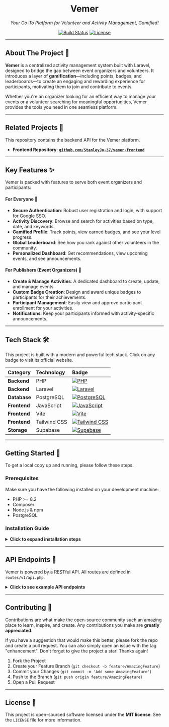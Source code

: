 <div align="center">
  <h1><b>Vemer</b></h1>
  <p><i>Your Go-To Platform for Volunteer and Activity Management, Gamified!</i></p>

  <p>
    <a href="https://github.com/laravel/framework/actions"><img src="https://github.com/laravel/framework/workflows/tests/badge.svg" alt="Build Status"></a>
    <a href="https://packagist.org/packages/laravel/framework"><img src="https://img.shields.io/packagist/l/laravel/framework" alt="License"></a>
  </p>
</div>

---

## About The Project 🎯

**Vemer** is a centralized activity management system built with Laravel, designed to bridge the gap between event organizers and volunteers. It introduces a layer of **gamification**—including points, badges, and leaderboards—to create an engaging and rewarding experience for participants, motivating them to join and contribute to events.

Whether you're an organizer looking for an efficient way to manage your events or a volunteer searching for meaningful opportunities, Vemer provides the tools you need in one seamless platform.

---

## Related Projects 🔗

This repository contains the backend API for the Vemer platform.

- **Frontend Repository**: [**`github.com/StanleyJo-37/vemer-frontend`**](https://github.com/StanleyJo-37/vemer-frontend)

---

## Key Features ✨

Vemer is packed with features to serve both event organizers and participants:

#### For Everyone 👤
- **Secure Authentication**: Robust user registration and login, with support for Google SSO.
- **Activity Discovery**: Browse and search for activities based on type, date, and keywords.
- **Gamified Profile**: Track points, view earned badges, and see your level progress.
- **Global Leaderboard**: See how you rank against other volunteers in the community.
- **Personalized Dashboard**: Get recommendations, view upcoming events, and see announcements.

#### For Publishers (Event Organizers) 🎪
- **Create & Manage Activities**: A dedicated dashboard to create, update, and manage events.
- **Custom Badge Creation**: Design and award unique badges to participants for their achievements.
- **Participant Management**: Easily view and approve participant enrollment for your activities.
- **Notifications**: Keep your participants informed with activity-specific announcements.

---

## Tech Stack 🛠️

This project is built with a modern and powerful tech stack. Click on any badge to visit its official website.

| Category      | Technology   | Badge                                                                                                                                                           |
| :------------ | :----------- | :-------------------------------------------------------------------------------------------------------------------------------------------------------------- |
| **Backend** | PHP          | <a href="https://www.php.net" target="_blank">![PHP](https://img.shields.io/badge/PHP-777BB4?style=for-the-badge&logo=php&logoColor=white)</a>                   |
| **Backend** | Laravel      | <a href="https://laravel.com" target="_blank">![Laravel](https://img.shields.io/badge/Laravel-FF2D20?style=for-the-badge&logo=laravel&logoColor=white)</a>         |
| **Database** | PostgreSQL   | <a href="https://www.postgresql.org" target="_blank">![PostgreSQL](https://img.shields.io/badge/PostgreSQL-4169E1?style=for-the-badge&logo=postgresql&logoColor=white)</a> |
| **Frontend** | JavaScript   | <a href="https://developer.mozilla.org/en-US/docs/Web/JavaScript" target="_blank">![JavaScript](https://img.shields.io/badge/JavaScript-F7DF1E?style=for-the-badge&logo=javascript&logoColor=black)</a> |
| **Frontend** | Vite         | <a href="https://vitejs.dev" target="_blank">![Vite](https://img.shields.io/badge/Vite-646CFF?style=for-the-badge&logo=vite&logoColor=white)</a>                   |
| **Frontend** | Tailwind CSS | <a href="https://tailwindcss.com" target="_blank">![Tailwind CSS](https://img.shields.io/badge/Tailwind_CSS-06B6D4?style=for-the-badge&logo=tailwindcss&logoColor=white)</a> |
| **Storage** | Supabase     | <a href="https://supabase.com" target="_blank">![Supabase](https://img.shields.io/badge/Supabase-3FCF8E?style=for-the-badge&logo=supabase&logoColor=white)</a>     |

---

## Getting Started 🚀

To get a local copy up and running, please follow these steps.

### **Prerequisites**

Make sure you have the following installed on your development machine:
- PHP >= 8.2
- Composer
- Node.js & npm
- PostgreSQL

### **Installation Guide**
<details>
  <summary><strong>Click to expand installation steps</strong></summary>
  <br />
  <ol>
    <li>
      <strong>Clone the repository:</strong>
      <pre><code>git clone https://github.com/your-username/vemer-backend.git
cd vemer-backend</code></pre>
    </li>
    <li>
      <strong>Install PHP and JavaScript dependencies:</strong>
      <pre><code>composer install
npm install</code></pre>
    </li>
    <li>
      <strong>Set up your environment:</strong>
      <p>Copy the <code>.env.example</code> file to <code>.env</code> and generate your application key.</p>
      <pre><code>cp .env.example .env
php artisan key:generate</code></pre>
      <p>Next, open your <code>.env</code> file and configure your database (<code>DB_*</code>), Supabase storage, and Google SSO credentials.</p>
    </li>
    <li>
      <strong>Run database migrations and seeders:</strong>
      <p>This will create the necessary tables and populate them with initial data.</p>
      <pre><code>php artisan migrate --seed</code></pre>
    </li>
    <li>
      <strong>Build frontend assets:</strong>
      <pre><code>npm run build</code></pre>
    </li>
    <li>
      <strong>Launch the application:</strong>
      <p>Run the backend and frontend development servers in separate terminals.</p>
      <pre><code># Run the Laravel backend server
php artisan serve

# Run the Vite frontend server for hot-reloading
npm run dev</code></pre>
    </li>
  </ol>
</details>

---

## API Endpoints 🔌

Vemer is powered by a RESTful API. All routes are defined in `routes/v1/api.php`.

<details>
  <summary><strong>Click to see example API endpoints</strong></summary>
  <br />
  
  **Public Routes**
  - `POST /public/auth/register`
  - `POST /public/auth/login`
  - `GET /public/leaderboard/user`

  **Authenticated Routes**
  - `GET /auth/me`
  - `GET /auth/activities`
  - `POST /auth/dashboard/publisher/create-activity`
  - `GET /auth/dashboard/user/stats`

  *For a complete list of endpoints, please refer to the `routes/v1/api.php` file.*
</details>

---

## Contributing 🤝

Contributions are what make the open-source community such an amazing place to learn, inspire, and create. Any contributions you make are **greatly appreciated**.

If you have a suggestion that would make this better, please fork the repo and create a pull request. You can also simply open an issue with the tag "enhancement". Don't forget to give the project a star! Thanks again!

1. Fork the Project
2. Create your Feature Branch (`git checkout -b feature/AmazingFeature`)
3. Commit your Changes (`git commit -m 'Add some AmazingFeature'`)
4. Push to the Branch (`git push origin feature/AmazingFeature`)
5. Open a Pull Request

---

## License 📄

This project is open-sourced software licensed under the **MIT license**. See the `LICENSE` file for more information.
